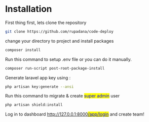 # Installation







First thing first, lets clone the repository

```bash
git clone https://github.com/rupadana/code-deploy
```

change your directory to project and install packages

```bash
composer install
```

Run this command to setup .env file or you can do it manually.

```bash
composer run-script post-root-package-install
```

Generate laravel app key using :

```bash
php artisan key:generate --ansi
```

Run this command to migrate & create <mark style="color:blue;">super admin</mark> user

```bash
php artisan shield:install
```

Log in to dashboard [http://127.0.0.1:8000<mark style="color:blue;">/app/login</mark>](http://127.0.0.1:8000/app/login) and create team!

